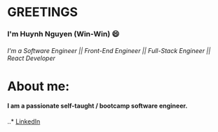# GREETINGS
### I'm Huynh Nguyen (Win-Win) 😄
###### I'm a Software Engineer || Front-End Engineer || Full-Stack Engineer || React Developer


# About me:
#### I am a passionate self-taught / bootcamp software engineer. 


..* [LinkedIn](https://www.linkedin.com/in/huynhtnguyen/ "Huynh's LinkedIn Profile")

<!-- - 🔭 I’m currently working on 
- 🌱 I’m currently learning Python
- 👯 I’m looking to collaborate on React/Python
- 🤔 I’m looking for help with 
- 💬 Ask me about ...
- 📫 How to reach me: ...
- 😄 Pronouns: ...
- ⚡ Fun fact: ...
 -->
